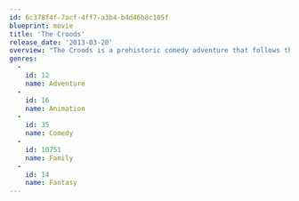 ```yaml
---
id: 6c378f4f-7acf-4ff7-a3b4-b4d46b8c105f
blueprint: movie
title: 'The Croods'
release_date: '2013-03-20'
overview: "The Croods is a prehistoric comedy adventure that follows the world's first family as they embark on a journey of a lifetime when the cave that has always shielded them from danger is destroyed. Traveling across a spectacular landscape, the Croods discover an incredible new world filled with fantastic creatures -- and their outlook is changed forever."
genres:
  -
    id: 12
    name: Adventure
  -
    id: 16
    name: Animation
  -
    id: 35
    name: Comedy
  -
    id: 10751
    name: Family
  -
    id: 14
    name: Fantasy
---
```

